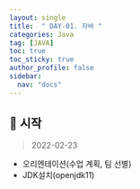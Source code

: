 ```yaml
---
layout: single
title:  " DAY-01. 자바 "
categories: Java
tag: [JAVA]
toc: true
toc_sticky: true
author_profile: false
sidebar:
  nav: "docs"
---
```


## 📌 시작

<!--Quote-->
> 2022-02-23

- 오리엔테이션(수업 계획, 팀 선별)
- JDK설치(openjdk11)